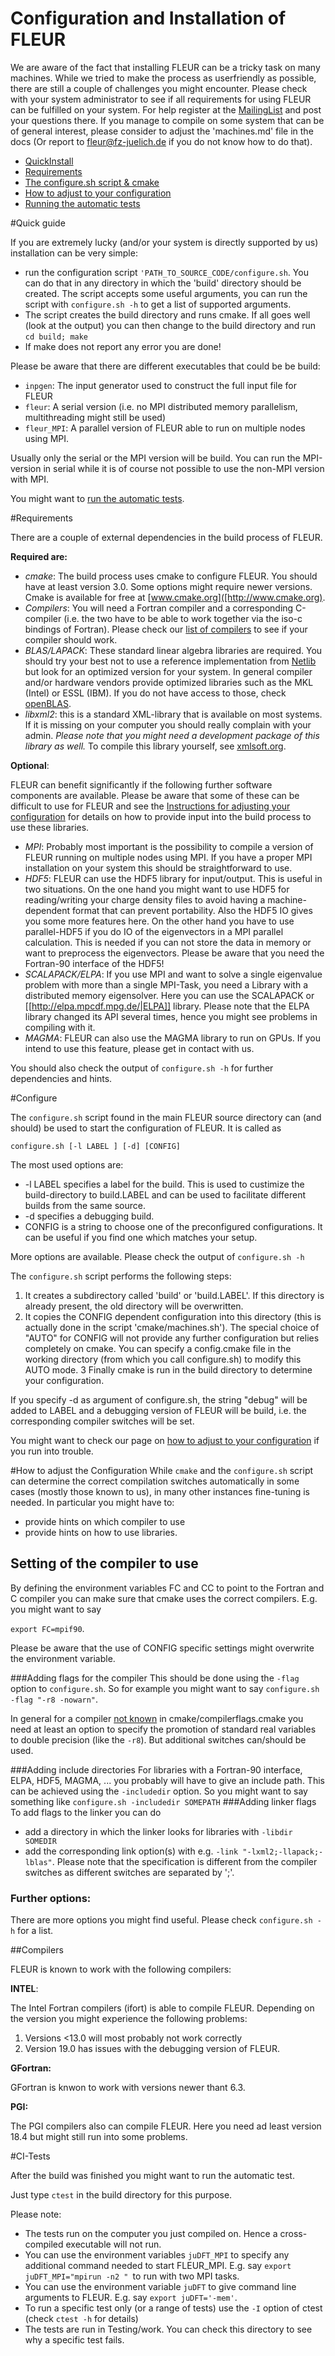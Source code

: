Configuration and Installation of FLEUR
=========================================
We are aware of the fact that installing FLEUR can be a tricky task on many machines. While we tried to make the process
as userfriendly as possible, there are still a couple of challenges you might encounter. Please check with your system administrator to
see if all requirements for using FLEUR can be fulfilled on your system. For help register at the [MailingList](support.md) and post your questions there.
If you manage to compile on some system that can be of general interest, please consider to adjust the 'machines.md' file in the docs (Or report to fleur@fz-juelich.de if you do not know how to do that).

* [QuickInstall](#quick-guide)
* [Requirements](#requirements)
* [The configure.sh script & cmake](#configure)
* [How to adjust to your configuration](#how-to-adjust-the-configuration)
* [Running the automatic tests](#ci-tests)

#Quick guide 

If you are extremely lucky (and/or your system is directly supported by us) installation can be very simple:

* run the configuration script `'PATH_TO_SOURCE_CODE/configure.sh`. You can do that in any directory in which the 'build' directory should be created. The script accepts some useful arguments, you can run the script with `configure.sh -h`  to get a list of supported arguments.
* The script creates the build directory and runs cmake. If all goes well (look at the output) you can then change to the build directory and run `cd build; make`
* If make does not report any error you are done!

Please be aware that there are different executables that could be be build:

* `inpgen`: The input generator used to construct the full input file for FLEUR
* `fleur`: A serial version (i.e. no MPI distributed memory parallelism, multithreading might still be used)
* `fleur_MPI`: A parallel version of FLEUR able to run on multiple nodes using MPI.

Usually only the serial or the MPI version will be build. You can run the MPI-version in serial while it is of course not possible to use the non-MPI version with MPI.

You might want to [run the automatic tests](#ci-tests).

#Requirements 

There are a couple of external dependencies in the build process of FLEUR. 

**Required are:**

* *cmake*: The build process uses cmake to configure FLEUR. You should have at least version 3.0. Some options might require newer versions. Cmake is available for free at [www.cmake.org]([http://www.cmake.org).
* *Compilers*: You will need a Fortran compiler and a corresponding C-compiler (i.e. the two have to be able to work together via the iso-c bindings of Fortran). Please check our [list of compilers](#compilers) to see if your compiler should work.
* *BLAS/LAPACK*: These standard linear algebra libraries are required. You should try your best not to use a reference implementation from [Netlib](http://www.netlib.org) but look for an optimized version for your system. In general compiler and/or hardware vendors provide optimized libraries such as the MKL (Intel) or ESSL (IBM). If you do not have access to those, check [openBLAS]([http://www.openbas.net).
* *libxml2*: this is a standard XML-library that is available on most systems. If it is missing on your computer you should really complain with your admin. *Please note that you might need a development package of this library as well.* To compile this library yourself, see [xmlsoft.org](http://xmlsoft.org).

**Optional**:

FLEUR can benefit significantly if the following further software components are available. Please be aware that some of these can be difficult to use for FLEUR and see the [Instructions for adjusting your configuration](#configure) for details on how to provide input into the build process to use these libraries.

* *MPI*: Probably most important is the possibility to compile a version of FLEUR running on multiple nodes using MPI. If you have a proper MPI installation on your system this should be straightforward to use. 
* *HDF5*: FLEUR can use the HDF5 library for input/output. This is useful in two situations. On the one hand you might want to use HDF5 for reading/writing your charge density files to avoid having a machine-dependent format that can prevent portability. Also the HDF5 IO gives you some more features here. On the other hand you have to use parallel-HDF5 if you do IO of the eigenvectors in a MPI parallel calculation. This is needed if you can not store the data in memory or want to preprocess the eigenvectors. Please be aware that you need the Fortran-90 interface of the HDF5!
* *SCALAPACK/ELPA*: If you use MPI and want to solve a single eigenvalue problem with more than a single MPI-Task, you need a Library with a distributed memory eigensolver. Here you can use the SCALAPACK or [[http://elpa.mpcdf.mpg.de/|ELPA]] library. Please note that the ELPA library changed its API several times, hence you might see problems in compiling with it.
* *MAGMA*: FLEUR can also use the MAGMA library to run on GPUs. If you intend to use this feature, please get in contact with us.

You should also check the output of `configure.sh -h` for further dependencies and hints.

#Configure

The `configure.sh` script found in the main FLEUR source directory can (and should) be used to start the configuration of FLEUR. 
It is called as

 `configure.sh [-l LABEL ] [-d] [CONFIG]`

The most used options are:

* -l LABEL specifies a label for the build. This is used to custimize the build-directory to build.LABEL and can be used
to facilitate different builds from the same source.
* -d specifies a debugging build.
* CONFIG is a string to choose one of the preconfigured configurations. It can be useful if you find one which matches your setup.

More options are available. Please check the output of `configure.sh -h`

The `configure.sh` script performs the following steps:

1. It creates a subdirectory called 'build' or 'build.LABEL'. If this directory is already present, the old directory will be overwritten.
2. It copies the CONFIG dependent configuration into this directory (this is actually done in the script 'cmake/machines.sh'). The special choice of "AUTO" for CONFIG will not provide any further configuration but relies completely on cmake. You can specify a config.cmake file in the working directory (from which you call configure.sh) to modify this AUTO mode.
3 Finally cmake is run in the build directory to determine your configuration.


If you specify -d as argument of configure.sh, the string "debug" will be added to LABEL and a debugging version of FLEUR will be build, i.e. the corresponding compiler switches will be set.

You might want to check our page on 
[how to adjust to your configuration](InstallTroubles.md) if you run into trouble.

#How to adjust the Configuration
While `cmake` and the `configure.sh` script can determine the correct compilation switches automatically in some cases (mostly those known to us), in many other instances 
fine-tuning is needed. In particular you might have to:

* provide hints on which compiler to use
* provide hints on how to use libraries.

## Setting of the compiler to use
By defining the environment variables FC and CC to point to the Fortran and C compiler you can make sure that cmake uses the correct compilers. E.g. you might want to say

`export FC=mpif90`.

Please be aware that the use of CONFIG specific settings might overwrite the environment variable.

###Adding flags for the compiler
This should be done using the `-flag` option to `configure.sh`. So for example you might want to say `configure.sh -flag "-r8 -nowarn"`.

In general for a compiler [not known](#compilers) in cmake/compilerflags.cmake you need at least an option to specify the promotion of standard real variables to double precision (like the `-r8`). But additional switches can/should be used.

###Adding include directories
For libraries with a Fortran-90 interface, ELPA, HDF5, MAGMA, ... you probably will have to give an include path. This can
be achieved using the `-includedir` option. So you might want to say something like
`configure.sh -includedir SOMEPATH` 
###Adding linker flags
To add flags to the linker you can do

* add a directory in which the linker looks for libraries with `-libdir SOMEDIR`
* add the corresponding link option(s) with e.g. `-link "-lxml2;-llapack;-lblas"`. Please note that the specification is different from the compiler switches as different switches are separated by ';'.

### Further options:

There are more options you might find useful. Please
check `configure.sh -h` for a list.



##Compilers

FLEUR is known to work with the following compilers:

**INTEL**:

The Intel Fortran compilers (ifort) is able to compile FLEUR. Depending on the version you might experience the following problems:


1. Versions <13.0 will most probably not work correctly
2. Version 19.0 has issues with the debugging version of FLEUR.



**GFortran:**

GFortran is knwon to work with versions newer thant 6.3.


**PGI:**

The PGI compilers also can compile FLEUR. Here you need ad least version 18.4 but might still run into some problems.
  


#CI-Tests

After the build was finished you might want to run the automatic test. 

Just type `ctest` in the build directory for this purpose.

Please note:
* The tests run on the computer you just compiled on. Hence a cross-compiled executable will not run.
* You can use the environment variables `juDFT_MPI` to specify any additional command needed to start FLEUR_MPI. E.g. say `export juDFT_MPI="mpirun -n2 " `to run with
two MPI tasks.
* You can use the environment variable `juDFT` to give command line arguments to FLEUR. E.g. say `export juDFT='-mem'`.
* To run a specific test only (or a range of tests) use the `-I` option of ctest (check `ctest -h` for details)
* The tests are run in Testing/work. You can check this directory to see why a specific test fails.